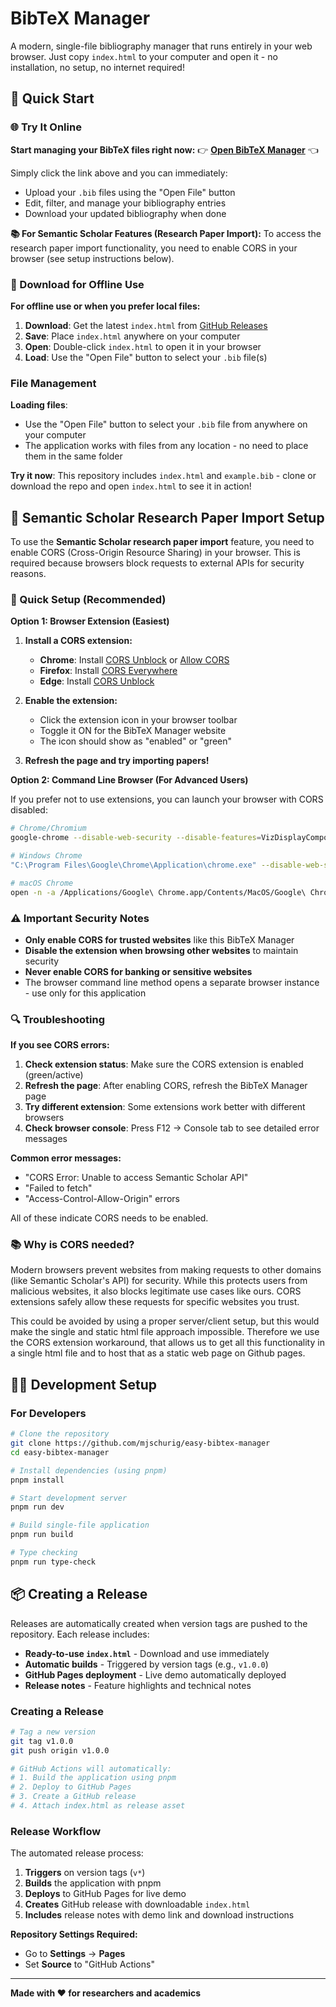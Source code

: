 # BibTeX Manager

A modern, single-file bibliography manager that runs entirely in your web browser. Just copy `index.html` to your computer and open it - no installation, no setup, no internet required!

## 🚀 Quick Start

### 🌐 Try It Online

**Start managing your BibTeX files right now:**
👉 **[Open BibTeX Manager](https://bibtex.equana.org/)** 👈

Simply click the link above and you can immediately:
- Upload your `.bib` files using the "Open File" button
- Edit, filter, and manage your bibliography entries
- Download your updated bibliography when done

**📚 For Semantic Scholar Features (Research Paper Import):**
To access the research paper import functionality, you need to enable CORS in your browser (see setup instructions below).

### 💾 Download for Offline Use

**For offline use or when you prefer local files:**

1. **Download**: Get the latest `index.html` from [GitHub Releases](https://github.com/mjschurig/easy-bibtex-manager/releases/)
2. **Save**: Place `index.html` anywhere on your computer
3. **Open**: Double-click `index.html` to open it in your browser
4. **Load**: Use the "Open File" button to select your `.bib` file(s)

### File Management

**Loading files**:
- Use the "Open File" button to select your `.bib` file from anywhere on your computer
- The application works with files from any location - no need to place them in the same folder

**Try it now**: This repository includes `index.html` and `example.bib` - clone or download the repo and open `index.html` to see it in action!

## 🔧 Semantic Scholar Research Paper Import Setup

To use the **Semantic Scholar research paper import** feature, you need to enable CORS (Cross-Origin Resource Sharing) in your browser. This is required because browsers block requests to external APIs for security reasons.

### 🚀 Quick Setup (Recommended)

**Option 1: Browser Extension (Easiest)**

1. **Install a CORS extension:**
   - **Chrome**: Install [CORS Unblock](https://chromewebstore.google.com/detail/cors-unblock/lfhmikememgdcahcdlaciloancbhjino) or [Allow CORS](https://chromewebstore.google.com/detail/allow-cors-access-control/lhobafahddgcelffkeicbaginigeejlf)
   - **Firefox**: Install [CORS Everywhere](https://addons.mozilla.org/en-US/firefox/addon/cors-everywhere/)
   - **Edge**: Install [CORS Unblock](https://microsoftedge.microsoft.com/addons/detail/cors-unblock/hkjklmhkbkdhlgnnfbbcihcajofmjgbh)

2. **Enable the extension:**
   - Click the extension icon in your browser toolbar
   - Toggle it ON for the BibTeX Manager website
   - The icon should show as "enabled" or "green"

3. **Refresh the page and try importing papers!**

**Option 2: Command Line Browser (For Advanced Users)**

If you prefer not to use extensions, you can launch your browser with CORS disabled:

```bash
# Chrome/Chromium
google-chrome --disable-web-security --disable-features=VizDisplayCompositor --user-data-dir=/tmp/chrome-cors

# Windows Chrome
"C:\Program Files\Google\Chrome\Application\chrome.exe" --disable-web-security --disable-features=VizDisplayCompositor --user-data-dir=c:\temp\chrome-cors

# macOS Chrome
open -n -a /Applications/Google\ Chrome.app/Contents/MacOS/Google\ Chrome --args --user-data-dir="/tmp/chrome-cors" --disable-web-security --disable-features=VizDisplayCompositor
```

### ⚠️ Important Security Notes

- **Only enable CORS for trusted websites** like this BibTeX Manager
- **Disable the extension when browsing other websites** to maintain security
- **Never enable CORS for banking or sensitive websites**
- The browser command line method opens a separate browser instance - use only for this application

### 🔍 Troubleshooting

**If you see CORS errors:**

1. **Check extension status**: Make sure the CORS extension is enabled (green/active)
2. **Refresh the page**: After enabling CORS, refresh the BibTeX Manager page
3. **Try different extension**: Some extensions work better with different browsers
4. **Check browser console**: Press F12 → Console tab to see detailed error messages

**Common error messages:**
- "CORS Error: Unable to access Semantic Scholar API"
- "Failed to fetch" 
- "Access-Control-Allow-Origin" errors

All of these indicate CORS needs to be enabled.

### 📚 Why is CORS needed?

Modern browsers prevent websites from making requests to other domains (like Semantic Scholar's API) for security. While this protects users from malicious websites, it also blocks legitimate use cases like ours. CORS extensions safely allow these requests for specific websites you trust.

This could be avoided by using a proper server/client setup, but this would make the single and static html file approach impossible. Therefore we use the CORS extension workaround, that allows us to get all this functionality in a single html file and to host that as a static web page on Github pages.

## 👨‍💻 Development Setup

### For Developers

```bash
# Clone the repository
git clone https://github.com/mjschurig/easy-bibtex-manager
cd easy-bibtex-manager

# Install dependencies (using pnpm)
pnpm install

# Start development server
pnpm run dev

# Build single-file application
pnpm run build

# Type checking
pnpm run type-check
```

## 📦 Creating a Release

Releases are automatically created when version tags are pushed to the repository. Each release includes:

- **Ready-to-use `index.html`** - Download and use immediately
- **Automatic builds** - Triggered by version tags (e.g., `v1.0.0`)
- **GitHub Pages deployment** - Live demo automatically deployed
- **Release notes** - Feature highlights and technical notes

### Creating a Release

```bash
# Tag a new version
git tag v1.0.0
git push origin v1.0.0

# GitHub Actions will automatically:
# 1. Build the application using pnpm
# 2. Deploy to GitHub Pages
# 3. Create a GitHub release
# 4. Attach index.html as release asset
```

### Release Workflow

The automated release process:

1. **Triggers** on version tags (`v*`)
2. **Builds** the application with pnpm
3. **Deploys** to GitHub Pages for live demo
4. **Creates** GitHub release with downloadable `index.html`
5. **Includes** release notes with demo link and download instructions

**Repository Settings Required:**
- Go to **Settings** → **Pages** 
- Set **Source** to "GitHub Actions"

---

**Made with ❤️ for researchers and academics**